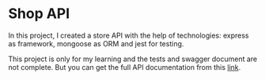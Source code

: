 # Shop API

In this project, I created a store API with the help of technologies: express as framework, mongoose as ORM and jest for testing.

This project is only for my learning and the tests and swagger document are not complete.
But you can get the full API documentation from this [link](https://www.postman.com/hamidreza4dev/workspace/public/collection/19629081-747a4099-be45-4132-82eb-77b6a619a030?action=share&creator=19629081).